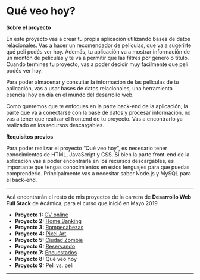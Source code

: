 # Qué veo hoy?

__Sobre el proyecto__

En este proyecto vas a crear tu propia aplicación utilizando bases de datos relacionales. Vas a hacer un recomendador de películas, que va a sugerirte qué peli podés ver hoy. Además, tu aplicación va a mostrar información de un montón de películas y te va a permitir que las filtres por género o título. Cuando termines tu proyecto, vas a poder decidir muy fácilmente que peli podés ver hoy.

Para poder almacenar y consultar la información de las películas de tu aplicación, vas a usar bases de datos relacionales, una herramienta esencial hoy en día en el mundo del desarrollo web.

Como queremos que te enfoques en la parte back-end de la aplicación, la parte que va a conectarse con la base de datos y procesar información, no vas a tener que realizar el frontend de tu proyecto. Vas a encontrarlo ya realizado en los recursos descargables.

__Requisitos previos__

Para poder realizar el proyecto “Qué veo hoy”, es necesario tener conocimientos de HTML, JavaScript y CSS. Si bien la parte front-end de la aplicación vas a poder encontrarla en los recursos descargables, es importante que tengas conocimientos en estos lenguajes para que puedas comprenderlo. Principalmente vas a necesitar saber Node.js y MySQL para el back-end.

***

Acá encontrarán el resto de mis proyectos de la carrera de __Desarrollo Web Full Stack__ de Acámica, para el curso que inició en Mayo 2019.

* __Proyecto 1:__ [CV online](https://github.com/woodlandspirit/CV_online)
* __Proyecto 2:__ [Home Banking](https://github.com/woodlandspirit/Home_Banking)
* __Proyecto 3:__ [Rompecabezas](https://github.com/woodlandspirit/Rompecabezas)
* __Proyecto 4:__ [Pixel Art](https://github.com/woodlandspirit/Pixel-art)
* __Proyecto 5:__ [Ciudad Zombie](https://github.com/woodlandspirit/Ciudad_Zombie)
* __Proyecto 6:__ [Reservando](https://github.com/woodlandspirit/Reservando)
* __Proyecto 7:__ [Encuestados](https://github.com/woodlandspirit/Encuestados)
* __Proyecto 8:__ Qué veo hoy
* __Proyecto 9:__ Peli vs. peli

***